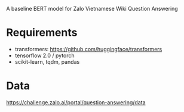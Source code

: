 A baseline BERT model for Zalo Vietnamese Wiki Question Answering
# Requirements
* transformers: https://github.com/huggingface/transformers
* tensorflow 2.0 / pytorch
* scikit-learn, tqdm, pandas
# Data
https://challenge.zalo.ai/portal/question-answering/data
